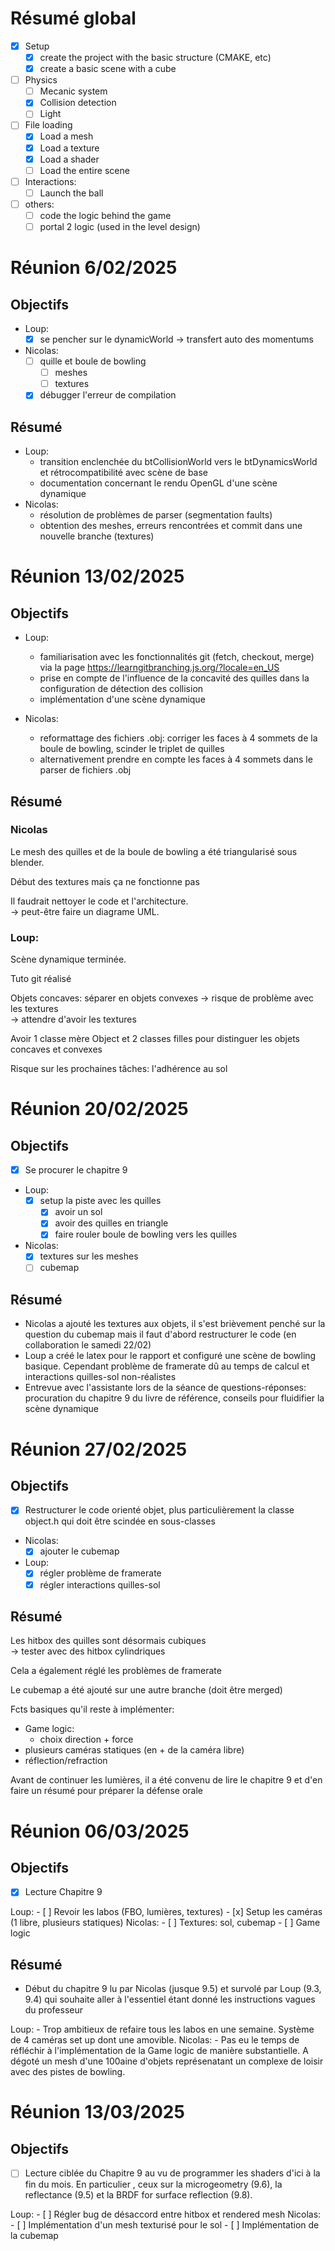 
# Résumé global

- [x] Setup
    - [x] create the project with the basic structure (CMAKE, etc)
    - [x] create a basic scene with a cube
- [ ] Physics
    - [ ] Mecanic system
    - [x] Collision detection
    - [ ] Light
- [ ] File loading
    - [x] Load a mesh
    - [x] Load a texture
    - [x] Load a shader
    - [ ] Load the entire scene
- [ ] Interactions:
    - [ ] Launch the ball
- [ ] others:
    - [ ] code the logic behind the game
    - [ ] portal 2 logic (used in the level design)

# Réunion 6/02/2025

## Objectifs

- Loup:
    - [x] se pencher sur le dynamicWorld -> transfert auto des momentums
- Nicolas:
    - [ ] quille et boule de bowling
      - [ ] meshes
      - [ ] textures
    - [x] débugger l'erreur de compilation

## Résumé

- Loup: 
    - transition enclenchée du btCollisionWorld vers le btDynamicsWorld et rétrocompatibilité avec scène de base
    - documentation concernant le rendu OpenGL d'une scène dynamique
- Nicolas:
    - résolution de problèmes de parser (segmentation faults)
    - obtention des meshes, erreurs rencontrées et commit dans une nouvelle branche (textures)
 
 # Réunion 13/02/2025

## Objectifs
- Loup:
   - familiarisation avec les fonctionnalités git (fetch, checkout, merge) via la page https://learngitbranching.js.org/?locale=en_US
   - prise en compte de l'influence de la concavité des quilles dans la configuration de détection des collision
   -  implémentation d'une scène dynamique

- Nicolas:
   - reformattage des fichiers .obj: corriger les faces à 4 sommets de la boule de bowling, scinder le triplet de quilles
   - alternativement prendre en compte les faces à 4 sommets dans le parser de fichiers .obj

## Résumé

### Nicolas 

Le mesh des quilles et de la boule de bowling a été triangularisé sous blender.

Début des textures mais ça ne fonctionne pas

Il faudrait nettoyer le code et l'architecture.  
-> peut-être faire un diagrame UML.

### Loup:

Scène dynamique terminée.

Tuto git réalisé

Objets concaves: séparer en objets convexes
-> risque de problème avec les textures  
-> attendre d'avoir les textures

Avoir 1 classe mère Object et 2 classes filles pour distinguer les objets concaves et convexes

Risque sur les prochaines tâches: l'adhérence au sol

# Réunion 20/02/2025

## Objectifs

- [x] Se procurer le chapitre 9

- Loup:
  - [x] setup la piste avec les quilles
    - [x] avoir un sol
    - [x] avoir des quilles en triangle
    - [x] faire rouler boule de bowling vers les quilles
- Nicolas:
  - [x] textures sur les meshes
  - [ ] cubemap

## Résumé
- Nicolas a ajouté les textures aux objets, il s'est brièvement penché sur la question du cubemap mais il faut d'abord restructurer le code (en collaboration le samedi 22/02) 
- Loup a créé le latex pour le rapport et configuré une scène de bowling basique. Cependant problème de framerate dû au temps de calcul et interactions quilles-sol non-réalistes
- Entrevue avec l'assistante lors de la séance de questions-réponses: procuration du chapitre 9 du livre de référence, conseils pour fluidifier la scène dynamique

# Réunion 27/02/2025

## Objectifs

- [x] Restructurer le code orienté objet, plus particulièrement la classe object.h qui doit être scindée en sous-classes
- Nicolas:
  - [x] ajouter le cubemap

- Loup:
  - [x] régler problème de framerate
  - [x] régler interactions quilles-sol

## Résumé

Les hitbox des quilles sont désormais cubiques  
-> tester avec des hitbox cylindriques

Cela a également réglé les problèmes de framerate

Le cubemap a été ajouté sur une autre branche (doit être merged)

Fcts basiques qu'il reste à implémenter:

- Game logic:
  - choix direction + force
- plusieurs caméras statiques (en + de la caméra libre)
- réflection/refraction

Avant de continuer les lumières, il a été convenu de lire le chapitre 9
et d'en faire un résumé pour préparer la défense orale

# Réunion 06/03/2025

## Objectifs

- [x] Lecture Chapitre 9

Loup:
    - [ ] Revoir les labos (FBO, lumières, textures)
    - [x] Setup les caméras (1 libre, plusieurs statiques)
Nicolas:
    - [ ] Textures: sol, cubemap
    - [ ] Game logic

## Résumé
- Début du chapitre 9 lu par Nicolas (jusque 9.5) et survolé par Loup (9.3, 9.4) qui souhaite aller à l'essentiel étant donné les instructions vagues du professeur

Loup:
    - Trop ambitieux de refaire tous les labos en une semaine. Système de 4 caméras set up dont une amovible. 
Nicolas:
    - Pas eu le temps de réfléchir à l'implémentation de la Game logic de manière substantielle. A dégoté un mesh d'une 100aine d'objets représenatant un complexe de loisir avec des pistes de bowling. 

# Réunion 13/03/2025

## Objectifs

- [ ] Lecture ciblée du Chapitre 9 au vu de programmer les shaders d'ici à la fin du mois. En particulier , ceux sur la microgeometry (9.6), la reflectance (9.5) et la BRDF for surface reflection (9.8).

Loup: 
    - [ ] Régler bug de désaccord entre hitbox et rendered mesh
Nicolas:
    - [ ] Implémentation d'un mesh texturisé pour le sol
    - [ ] Implémentation de la cubemap

